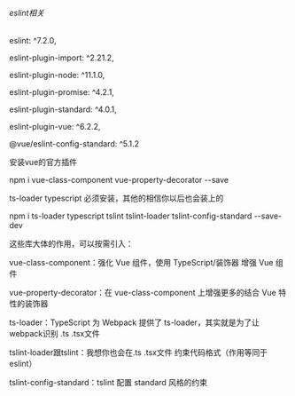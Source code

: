 ###### eslint相关
eslint: ^7.2.0,

eslint-plugin-import: ^2.21.2,

eslint-plugin-node: ^11.1.0,

eslint-plugin-promise: ^4.2.1,

eslint-plugin-standard: ^4.0.1,

eslint-plugin-vue: ^6.2.2,

@vue/eslint-config-standard: ^5.1.2

安装vue的官方插件

npm i vue-class-component vue-property-decorator --save

ts-loader typescript 必须安装，其他的相信你以后也会装上的

npm i ts-loader typescript tslint tslint-loader tslint-config-standard --save-dev

这些库大体的作用，可以按需引入：

vue-class-component：强化 Vue 组件，使用 TypeScript/装饰器 增强 Vue 组件

vue-property-decorator：在 vue-class-component 上增强更多的结合 Vue 特性的装饰器

ts-loader：TypeScript 为 Webpack 提供了 ts-loader，其实就是为了让webpack识别 .ts .tsx文件

tslint-loader跟tslint：我想你也会在.ts .tsx文件 约束代码格式（作用等同于eslint）

tslint-config-standard：tslint 配置 standard 风格的约束
